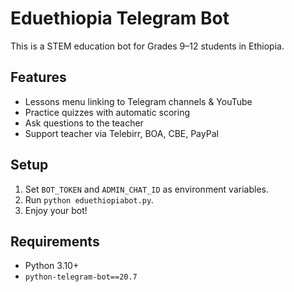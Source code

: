 # Eduethiopia Telegram Bot

This is a STEM education bot for Grades 9–12 students in Ethiopia.

## Features
- Lessons menu linking to Telegram channels & YouTube
- Practice quizzes with automatic scoring
- Ask questions to the teacher
- Support teacher via Telebirr, BOA, CBE, PayPal

## Setup
1. Set `BOT_TOKEN` and `ADMIN_CHAT_ID` as environment variables.
2. Run `python eduethiopiabot.py`.
3. Enjoy your bot!

## Requirements
- Python 3.10+
- `python-telegram-bot==20.7`